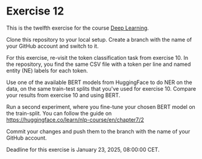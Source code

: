 # Exercise 12

This is the twelfth exercise for the course [Deep Learning](https://lehre.idh.uni-koeln.de/lehrveranstaltungen/wintersemester-2024-2025/deep-learning/).

Clone this repository to your local setup. Create a branch with the name of your GitHub account and switch to it.

For this exercise, re-visit the token classification task from exercise 10. In the repository, you find the same CSV file with a token per line and named entity (NE) labels for each token.

Use one of the available BERT models from HuggingFace to do NER on the data, on the same train-test splits that you've used for exercise 10. Compare your results from exercise 10 and using BERT.

Run a second experiment, where you fine-tune your chosen BERT model on the train-split. You can follow the guide on https://huggingface.co/learn/nlp-course/en/chapter7/2

Commit your changes and push them to the branch with the name of your GitHub account.

Deadline for this exercise is January 23, 2025, 08:00:00 CET.
